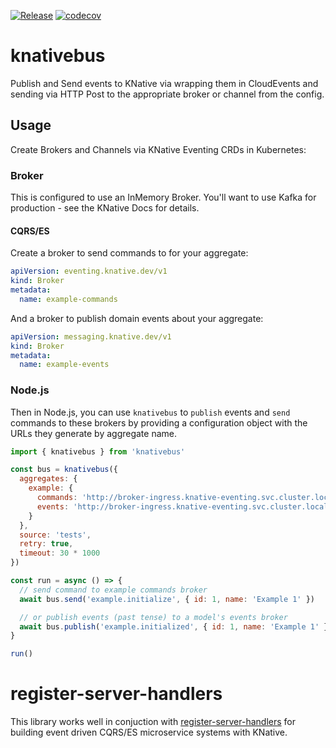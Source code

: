 [![Release](https://github.com/CloudNativeEntrepreneur/knativebus/actions/workflows/release.yml/badge.svg)](https://github.com/CloudNativeEntrepreneur/knativebus/actions/workflows/release.yml)
[![codecov](https://codecov.io/gh/CloudNativeEntrepreneur/knativebus/branch/master/graph/badge.svg?token=Bay2DEb0b7)](https://codecov.io/gh/CloudNativeEntrepreneur/knativebus)

# knativebus

Publish and Send events to KNative via wrapping them in CloudEvents and sending via HTTP Post to the appropriate broker or channel from the config.

## Usage

Create Brokers and Channels via KNative Eventing CRDs in Kubernetes:

### Broker

This is configured to use an InMemory Broker. You'll want to use Kafka for production - see the KNative Docs for details.

#### CQRS/ES

Create a broker to send commands to for your aggregate:

```yaml
apiVersion: eventing.knative.dev/v1
kind: Broker
metadata:
  name: example-commands
```

And a broker to publish domain events about your aggregate:

```yaml
apiVersion: messaging.knative.dev/v1
kind: Broker
metadata:
  name: example-events
```

### Node.js

Then in Node.js, you can use `knativebus` to `publish` events and `send` commands to these brokers by providing a configuration object with the URLs they generate by aggregate name.

```javascript
import { knativebus } from 'knativebus'

const bus = knativebus({
  aggregates: {
    example: {
      commands: 'http://broker-ingress.knative-eventing.svc.cluster.local/default/example-commands',
      events: 'http://broker-ingress.knative-eventing.svc.cluster.local/default/example-events'
    }
  },
  source: 'tests',
  retry: true,
  timeout: 30 * 1000
})

const run = async () => {
  // send command to example commands broker
  await bus.send('example.initialize', { id: 1, name: 'Example 1' })

  // or publish events (past tense) to a model's events broker
  await bus.publish('example.initialized', { id: 1, name: 'Example 1' })
}

run()
```

# register-server-handlers

This library works well in conjuction with [register-server-handlers](https://github.com/CloudNativeEntrepreneur/register-server-handlers) for building event driven CQRS/ES microservice systems with KNative.
